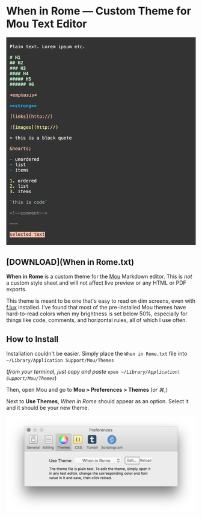# When in Rome — Custom Theme for Mou Text Editor

![When in Rome theme preview](img/rome_theme_preview.png)

## [DOWNLOAD](When in Rome.txt)

**When in Rome** is a custom theme for the [Mou](http://25.io/mou/) Markdown editor. This is *not* a custom style sheet and will not affect live preview or any HTML or PDF exports.

This theme is meant to be one that's easy to read on dim screens, even with [f.lux](https://justgetflux.com/) installed. I've found that most of the pre-installed Mou themes have hard-to-read colors when my brightness is set below 50%, especially for things like code, comments, and horizontal rules, all of which I use often. 

## How to Install

Installation couldn't be easier. Simply place the `When in Rome.txt` file into `~/Library/Application Support/Mou/Themes` 

(*from your terminal, just copy and paste `open ~/Library/Application\ Support/Mou/Themes`*)

Then, open Mou and go to **Mou > Preferences > Themes** (*or &#8984;,*)

Next to **Use Themes**, *When in Rome* should appear as an option. Select it and it should be your new theme.

![Mou Preferences window](img/mou_preferences.png)